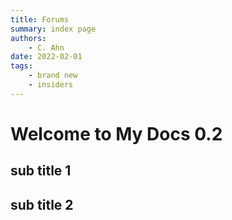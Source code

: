 ```yaml
---
title: Forums
summary: index page
authors:
    - C. Ahn
date: 2022-02-01
tags:
    - brand new
    - insiders
---
```


# Welcome to My Docs 0.2

## sub title 1

## sub title 2
